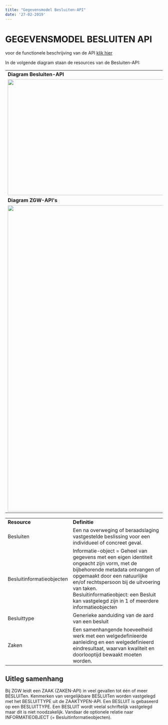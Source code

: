 ```yaml
---
title: "Gegevensmodel Besluiten-API"
date: '27-02-2019'
---
```


# GEGEVENSMODEL BESLUITEN API

voor de functionele beschrijving van de API <a href="https://github.com/VNG-Realisatie/gemma-zaken/blob/Remkodehaas-patch-3/docs/_content/overige/functioneel/besluiten_api.md">klik hier</a>


In de volgende diagram staan de resources van de Besluiten-API:

<table>
<tbody>
<tr class="odd">
<td><strong>Diagram Besluiten-API</strong></td>
</tr>
<tr class="even">
<td><img src="https://github.com/VNG-Realisatie/gemma-zaken/blob/Remkodehaas-patch-3/docs/_content/overige/functioneel/assets/gegevensmodel_besluit_compact.png" width="706" height="371" border="0" " /></td>
</tr>
<tr class="odd">
<td><strong>Diagram ZGW-API's</strong></td>
<tr class="even">
<td><img src="https://github.com/VNG-Realisatie/gemma-zaken/blob/Remkodehaas-patch-3/docs/_content/overige/functioneel/assets/gegevensmodel_zgw_overview_tbv_Besluit.png" width="1067" height="980" border="0" " /></td>
</tr>
</tbody>
</table>

<table>
<tbody>
<tr class="odd">
<td><strong>Resource</strong></td>
<td><strong>Definitie</strong></td>
</tr>
<tr class="even">
<td>Besluiten</td>
<td>Een na overweging of beraadslaging vastgestelde beslissing voor een individueel of concreet geval.</td>
</tr>
<tr class="odd">
<td>Besluitinformatieobjecten</td>
<td>Informatie-object = Geheel van gegevens met een eigen identiteit ongeacht zijn vorm, met de bijbehorende metadata ontvangen of opgemaakt door een natuurlijke en/of rechtspersoon bij de uitvoering van taken. </br>
Besluitinformatieobject: een Besluit kan vastgelegd zijn in 1 of meerdere informatieobjecten 
</td>
</tr>
<tr class="even">
<td>Besluittype</td>
<td>Generieke aanduiding van de aard van een besluit</td>
</tr>
<tr class="odd">
<td>Zaken</td>
<td>Een samenhangende hoeveelheid werk met een welgedefinieerde aanleiding en een welgedefinieerd eindresultaat, waarvan kwaliteit en doorlooptijd bewaakt moeten worden.</td>
</tr>

</tbody>
</table>


## Uitleg samenhang
Bij ZGW leidt een ZAAK (ZAKEN-API) in veel gevallen tot één of meer BESLUITen. Kenmerken van  vergelijkbare BESLUITen worden vastgelegd met het BESLUITTYPE uit de ZAAKTYPEN-API. Een BESLUIT is gebaseerd op een BESLUITTYPE. Een BESLUIT wordt veelal schriftelijk vastgelegd maar dit is niet noodzakelijk. Vandaar de optionele relatie naar INFORMATIEOBJECT (= Besluitinformatieobjecten).
